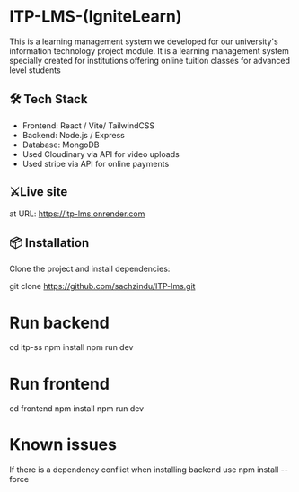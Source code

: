 # ITP-LMS-(IgniteLearn)

This is a learning management system we developed for our university's information technology project module. It is a learning management system specially created for institutions offering online tuition classes for advanced level students


## 🛠️ Tech Stack

- Frontend: React / Vite/ TailwindCSS
- Backend: Node.js / Express
- Database: MongoDB
- Used Cloudinary via API for video uploads
- Used stripe via API for online payments

## ⚔️Live site

at URL: https://itp-lms.onrender.com

## 📦 Installation

Clone the project and install dependencies:

git clone https://github.com/sachzindu/ITP-lms.git

# Run backend
cd itp-ss
npm install
npm run dev

# Run frontend
cd frontend
npm install
npm run dev

# Known issues
If there is a dependency conflict when installing backend use npm install --force
